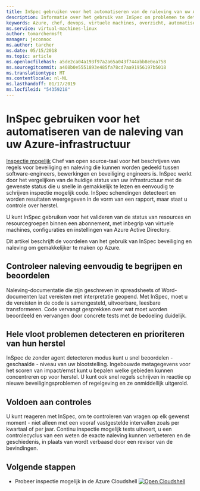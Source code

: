 ```yaml
---
title: InSpec gebruiken voor het automatiseren van de naleving van uw Azure-infrastructuur
description: Informatie over het gebruik van InSpec om problemen te detecteren in uw Azure-implementaties
keywords: Azure, chef, devops, virtuele machines, overzicht, automatiseren, inspectie mogelijk
ms.service: virtual-machines-linux
author: tomarchermsft
manager: jeconnoc
ms.author: tarcher
ms.date: 05/15/2018
ms.topic: article
ms.openlocfilehash: a5de2ca04a193f97a2a65a043f744abb8e0ea758
ms.sourcegitcommit: a408b0e5551893e485fa78cd7aa91956197b5018
ms.translationtype: MT
ms.contentlocale: nl-NL
ms.lasthandoff: 01/17/2019
ms.locfileid: "54359218"
---
```

# <a name="use-inspec-for-compliance-automation-of-your-azure-infrastructure"></a>InSpec gebruiken voor het automatiseren van de naleving van uw Azure-infrastructuur
[Inspectie mogelijk](https://www.chef.io/inspec/) Chef van open source-taal voor het beschrijven van regels voor beveiliging en naleving die kunnen worden gedeeld tussen software-engineers, bewerkingen en beveiliging engineers is. InSpec werkt door het vergelijken van de huidige status van uw infrastructuur met de gewenste status die u snelle in gemakkelijk te lezen en eenvoudig te schrijven inspectie mogelijk code. InSpec schendingen detecteert en worden resultaten weergegeven in de vorm van een rapport, maar staat u controle over herstel.

U kunt InSpec gebruiken voor het valideren van de status van resources en resourcegroepen binnen een abonnement, met inbegrip van virtuele machines, configuraties en instellingen van Azure Active Directory.

Dit artikel beschrijft de voordelen van het gebruik van InSpec beveiliging en naleving om gemakkelijker te maken op Azure.

## <a name="make-compliance-easy-to-understand-and-assess"></a>Controleer naleving eenvoudig te begrijpen en beoordelen
Naleving-documentatie die zijn geschreven in spreadsheets of Word-documenten laat vereisten met interpretatie geopend. Met InSpec, moet u de vereisten in de code is samengesteld, uitvoerbare, leesbare transformeren. Code vervangt gesprekken over wat moet worden beoordeeld en vervangen door concrete tests met de bedoeling duidelijk.

## <a name="detect-fleet-wide-issues-and-prioritize-their-remediation"></a>Hele vloot problemen detecteren en prioriteren van hun herstel
InSpec de zonder agent detecteren modus kunt u snel beoordelen - geschaalde - niveau van uw blootstelling. Ingebouwde metagegevens voor het scoren van impact/ernst kunt u bepalen welke gebieden kunnen concentreren op voor herstel. U kunt ook snel regels schrijven in reactie op nieuwe beveiligingsproblemen of regelgeving en ze onmiddellijk uitgerold.

## <a name="satisfy-audits"></a>Voldoen aan controles
U kunt reageren met InSpec, om te controleren van vragen op elk gewenst moment - niet alleen met een vooraf vastgestelde intervallen zoals per kwartaal of per jaar. Continu inspectie mogelijk tests uitvoert, u een controlecyclus van een weten de exacte naleving kunnen verbeteren en de geschiedenis, in plaats van wordt verbaasd door een revisor van de bevindingen.

## <a name="next-steps"></a>Volgende stappen

* Probeer inspectie mogelijk in de Azure Cloudshell [ ![Open Cloudshell](https://shell.azure.com/images/launchcloudshell.png "Open Cloudshell")](https://shell.azure.com)
